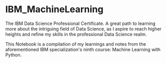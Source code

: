 # IBM_MachineLearning

The IBM Data Science Professional Certificate. A great path to learning more about the intriguing field of Data Science, as I aspire to reach higher heights and refine my skills in the professional Data Science realm.

This Notebook is a compilation of my learnings and notes from the aforementioned IBM specialization's ninth course: Machine Learning with Python.

